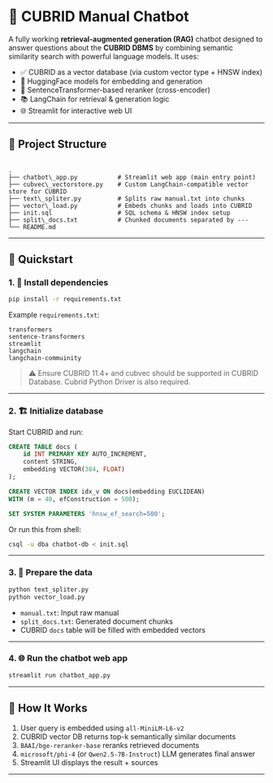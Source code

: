 # 💬 CUBRID Manual Chatbot

A fully working **retrieval-augmented generation (RAG)** chatbot designed to answer questions about the **CUBRID DBMS** by combining semantic similarity search with powerful language models. It uses:

- ✅ CUBRID as a vector database (via custom vector type + HNSW index)
- 🤗 HuggingFace models for embedding and generation
- 🧠 SentenceTransformer-based reranker (cross-encoder)
- 📚 LangChain for retrieval & generation logic
- 🌐 Streamlit for interactive web UI

---

## 📁 Project Structure

```

.
├── chatbot\_app.py           # Streamlit web app (main entry point)
├── cubvec\_vectorstore.py    # Custom LangChain-compatible vector store for CUBRID
├── text\_spliter.py          # Splits raw manual.txt into chunks
├── vector\_load.py           # Embeds chunks and loads into CUBRID
├── init.sql                  # SQL schema & HNSW index setup
├── split\_docs.txt           # Chunked documents separated by ---
└── README.md

````

---

## 🚀 Quickstart

### 1. 🐍 Install dependencies

```bash
pip install -r requirements.txt
````

Example `requirements.txt`:

```
transformers
sentence-transformers
streamlit
langchain
langchain-commuinity
```

> ⚠️ Ensure CUBRID 11.4+ and cubvec should be supported in CUBRID Database. Cubrid Python Driver is also required.

---

### 2. 🏗️ Initialize database

Start CUBRID and run:

```sql
CREATE TABLE docs (
    id INT PRIMARY KEY AUTO_INCREMENT,
    content STRING,
    embedding VECTOR(384, FLOAT)
);

CREATE VECTOR INDEX idx_v ON docs(embedding EUCLIDEAN)
WITH (m = 40, efConstruction = 500);

SET SYSTEM PARAMETERS 'hnsw_ef_search=500';
```

Or run this from shell:

```bash
csql -u dba chatbot-db < init.sql
```

---

### 3. 📄 Prepare the data

```bash
python text_spliter.py
python vector_load.py
```

* `manual.txt`: Input raw manual
* `split_docs.txt`: Generated document chunks
* CUBRID `docs` table will be filled with embedded vectors

---

### 4. 🌐 Run the chatbot web app

```bash
streamlit run chatbot_app.py
```

---

## 🧠 How It Works

1. User query is embedded using `all-MiniLM-L6-v2`
2. CUBRID vector DB returns top-k semantically similar documents
3. `BAAI/bge-reranker-base` reranks retrieved documents
4. `microsoft/phi-4` (or `Qwen2.5-7B-Instruct`) LLM generates final answer
5. Streamlit UI displays the result + sources

---

